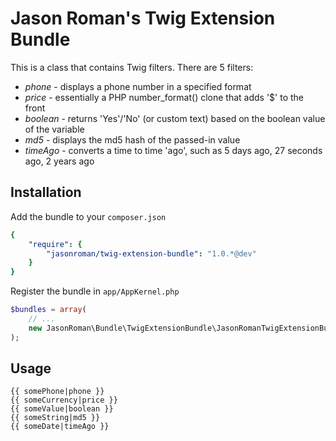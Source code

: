 Jason Roman's Twig Extension Bundle
==============

This is a class that contains Twig filters.  There are 5 filters:

* *phone* - displays a phone number in a specified format
* *price* - essentially a PHP number_format() clone that adds '$' to the front
* *boolean* - returns 'Yes'/'No' (or custom text) based on the boolean value of the variable
* *md5* - displays the md5 hash of the passed-in value
* *timeAgo* - converts a time to time 'ago', such as 5 days ago, 27 seconds ago, 2 years ago

## Installation

Add the bundle to your `composer.json`

```yaml
{
    "require": {
        "jasonroman/twig-extension-bundle": "1.0.*@dev"
    }
}
```

Register the bundle in ``app/AppKernel.php``

```php
$bundles = array(
    // ...
    new JasonRoman\Bundle\TwigExtensionBundle\JasonRomanTwigExtensionBundle(),
);
```

## Usage

```twig
{{ somePhone|phone }}
{{ someCurrency|price }}
{{ someValue|boolean }}
{{ someString|md5 }}
{{ someDate|timeAgo }}
```